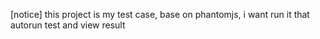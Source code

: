 [notice]
	this project is my test case, base on phantomjs, i want run it that autorun test and view result


